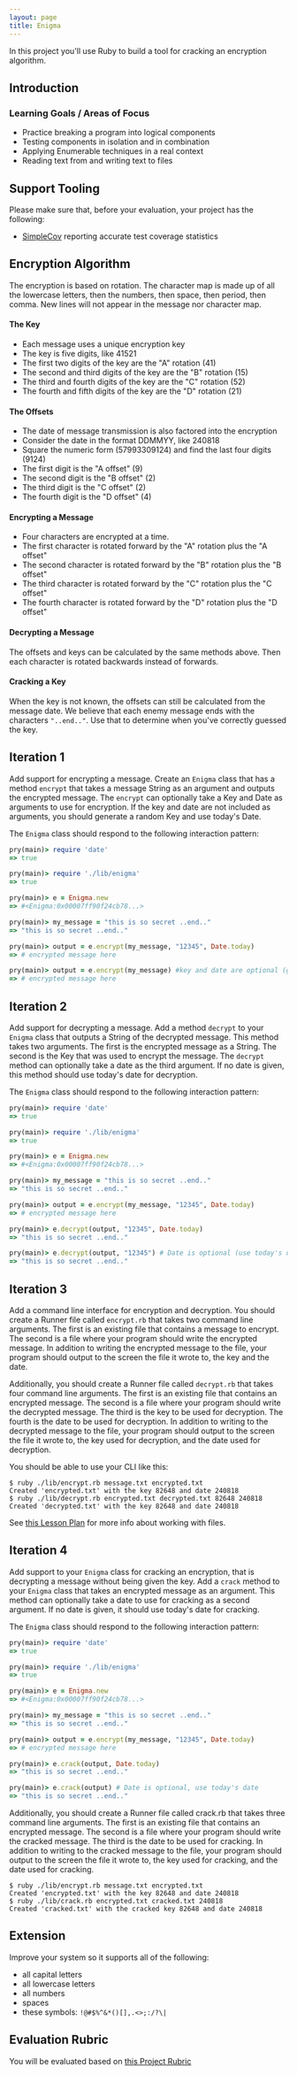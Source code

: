 ```yaml
---
layout: page
title: Enigma
---
```


In this project you'll use Ruby to build a tool for cracking an encryption algorithm.

## Introduction

### Learning Goals / Areas of Focus

* Practice breaking a program into logical components
* Testing components in isolation and in combination
* Applying Enumerable techniques in a real context
* Reading text from and writing text to files

## Support Tooling

Please make sure that, before your evaluation, your project has the following:

* [SimpleCov](https://github.com/colszowka/simplecov) reporting accurate test coverage statistics


## Encryption Algorithm

The encryption is based on rotation. The character map is made up of all the
lowercase letters, then the numbers, then space, then period, then comma. New
lines will not appear in the message nor character map.

#### The Key

* Each message uses a unique encryption key
* The key is five digits, like 41521
* The first two digits of the key are the "A" rotation (41)
* The second and third digits of the key are the "B" rotation (15)
* The third and fourth digits of the key are the "C" rotation (52)
* The fourth and fifth digits of the key are the "D" rotation (21)

#### The Offsets

* The date of message transmission is also factored into the encryption
* Consider the date in the format DDMMYY, like 240818
* Square the numeric form (57993309124) and find the last four digits (9124)
* The first digit is the "A offset" (9)
* The second digit is the "B offset" (2)
* The third digit is the "C offset" (2)
* The fourth digit is the "D offset" (4)

#### Encrypting a Message

* Four characters are encrypted at a time.
* The first character is rotated forward by the "A" rotation plus the "A offset"
* The second character is rotated forward by the "B" rotation plus the "B offset"
* The third character is rotated forward by the "C" rotation plus the "C offset"
* The fourth character is rotated forward by the "D" rotation plus the "D offset"

#### Decrypting a Message

The offsets and keys can be calculated by the same methods above. Then each character
is rotated backwards instead of forwards.

#### Cracking a Key

When the key is not known, the offsets can still be calculated from the message
date. We believe that each enemy message ends with the characters `"..end.."`. Use
that to determine when you've correctly guessed the key.

## Iteration 1

Add support for encrypting a message. Create an `Enigma` class that has a method `encrypt` that takes a message String as an argument and outputs the encrypted message. The `encrypt` can optionally take a Key and Date as arguments to use for encryption. If the key and date are not included as arguments, you should generate a random Key and use today's Date.

The `Enigma` class should respond to the following interaction pattern:

```ruby
pry(main)> require 'date'
=> true

pry(main)> require './lib/enigma'
=> true

pry(main)> e = Enigma.new
=> #<Enigma:0x00007ff90f24cb78...>

pry(main)> my_message = "this is so secret ..end.."
=> "this is so secret ..end.."

pry(main)> output = e.encrypt(my_message, "12345", Date.today)
=> # encrypted message here

pry(main)> output = e.encrypt(my_message) #key and date are optional (generate random key and use today's date)
=> # encrypted message here
```

## Iteration 2

Add support for decrypting a message. Add a method `decrypt` to your `Enigma` class that outputs a String of the decrypted message. This method takes two arguments. The first is the encrypted message as a String. The second is the Key that was used to encrypt the message. The `decrypt` method can optionally take a date as the third argument. If no date is given, this method should use today's date for decryption.

The `Enigma` class should respond to the following interaction pattern:

```ruby
pry(main)> require 'date'
=> true

pry(main)> require './lib/enigma'
=> true

pry(main)> e = Enigma.new
=> #<Enigma:0x00007ff90f24cb78...>

pry(main)> my_message = "this is so secret ..end.."
=> "this is so secret ..end.."

pry(main)> output = e.encrypt(my_message, "12345", Date.today)
=> # encrypted message here

pry(main)> e.decrypt(output, "12345", Date.today)
=> "this is so secret ..end.."

pry(main)> e.decrypt(output, "12345") # Date is optional (use today's date)
=> "this is so secret ..end.."
```

## Iteration 3

Add a command line interface for encryption and decryption. You should create a Runner file called `encrypt.rb` that takes two command line arguments. The first is an existing file that contains a message to encrypt. The second is a file where your program should write the encrypted message. In addition to writing the encrypted message to the file, your program should output to the screen the file it wrote to, the key and the date.

Additionally, you should create a Runner file called `decrypt.rb` that takes four command line arguments. The first is an existing file that contains an encrypted message. The second is a file where your program should write the decrypted message. The third is the key to be used for decryption. The fourth is the date to be used for decryption. In addition to writing to the decrypted message to the file, your program should output to the screen the file it wrote to, the key used for decryption, and the date used for decryption.

You should be able to use your CLI like this:

```
$ ruby ./lib/encrypt.rb message.txt encrypted.txt
Created 'encrypted.txt' with the key 82648 and date 240818
$ ruby ./lib/decrypt.rb encrypted.txt decrypted.txt 82648 240818
Created 'decrypted.txt' with the key 82648 and date 240818
```

See [this Lesson Plan](../lessons/working_with_files) for more info about working with files.

## Iteration 4

Add support to your `Enigma` class for cracking an encryption, that is decrypting a message without being given the key. Add a `crack` method to your `Enigma` class that takes an encrypted message as an argument. This method can optionally take a date to use for cracking as a second argument. If no date is given, it should use today's date for cracking.

The `Enigma` class should respond to the following interaction pattern:

```ruby
pry(main)> require 'date'
=> true

pry(main)> require './lib/enigma'
=> true

pry(main)> e = Enigma.new
=> #<Enigma:0x00007ff90f24cb78...>

pry(main)> my_message = "this is so secret ..end.."
=> "this is so secret ..end.."

pry(main)> output = e.encrypt(my_message, "12345", Date.today)
=> # encrypted message here

pry(main)> e.crack(output, Date.today)
=> "this is so secret ..end.."

pry(main)> e.crack(output) # Date is optional, use today's date
=> "this is so secret ..end.."
```

Additionally, you should create a Runner file called crack.rb that takes three command line arguments. The first is an existing file that contains an encrypted message. The second is a file where your program should write the cracked message. The third is the date to be used for cracking. In addition to writing to the cracked message to the file, your program should output to the screen the file it wrote to, the key used for cracking, and the date used for cracking.

```
$ ruby ./lib/encrypt.rb message.txt encrypted.txt
Created 'encrypted.txt' with the key 82648 and date 240818
$ ruby ./lib/crack.rb encrypted.txt cracked.txt 240818
Created 'cracked.txt' with the cracked key 82648 and date 240818
```

## Extension

Improve your system so it supports all of the following:

* all capital letters
* all lowercase letters
* all numbers
* spaces
* these symbols: `!@#$%^&*()[],.<>;:/?\|`


## Evaluation Rubric

You will be evaluated based on [this Project Rubric](../project_rubric)
